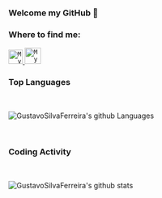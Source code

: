 ### Welcome my GitHub 👋

### Where to find me:

<a href="https://www.linkedin.com/in/gustavo-s-ferreira/" target="_blank">
  <code><img alt="My linkedin" width="28" src="https://www.flaticon.com/svg/static/icons/svg/1383/1383262.svg" /></code>
</a>

<a href="mailto:guto7626@hotmail.com">
  <code><img alt="My e-mail" width="32" src="https://www.flaticon.com/svg/static/icons/svg/324/324123.svg" /></code>
</a>

<br/>

### Top Languages

<br/>
<p>
  <img src="https://github-readme-stats.vercel.app/api/top-langs/?username=GustavoSilvaFerreira&theme=blue-green" alt="GustavoSilvaFerreira's github Languages" />
</p>

<br/>

### Coding Activity

<br/>

<p>
  <img src="https://github-readme-stats.vercel.app/api?username=GustavoSilvaFerreira&show_icons=true&theme=blue-green" alt="GustavoSilvaFerreira's github stats" />
</p>

<!--
**GustavoSilvaFerreira/GustavoSilvaFerreira** is a ✨ _special_ ✨ repository because its `README.md` (this file) appears on your GitHub profile.

Here are some ideas to get you started:

- 🔭 I’m currently working on ...
- 🌱 I’m currently learning ...
- 👯 I’m looking to collaborate on ...
- 🤔 I’m looking for help with ...
- 💬 Ask me about ...
- 📫 How to reach me: ...
- 😄 Pronouns: ...
- ⚡ Fun fact: ...
-->
